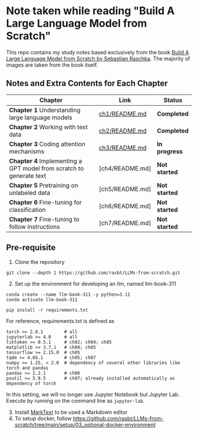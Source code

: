 # Note taken while reading "Build A Large Language Model from Scratch"

This repo contains my study notes based exclusively from the book [Build A Large Language Model from Scratch by Sebastian Raschka](https://amzn.to/4fqvn0D). The majority of images are taken from the book itself.

## Notes and Extra Contents for Each Chapter

| Chapter | Link | Status |
| --- | --- | ---|
| **Chapter 1** Understanding large language models | [ch1/README.md](ch1/README.md) | **Completed** |
| **Chapter 2** Working with text data | [ch2/README.md](ch2/README.md) | **Completed** |
| **Chapter 3** Coding attention mechanisms | [ch3/README.md](ch3/README.md) | **In progress** |
| **Chapter 4** Implementing a GPT model from scratch to generate text | [ch4/README.md] | **Not started** |
| **Chapter 5** Pretraining on unlabeled data | [ch5/README.md] | **Not started** |
| **Chapter 6** Fine-tuning for classification | [ch6/README.md] | **Not started** |
| **Chapter 7** Fine-tuning to follow instructions | [ch7/README.md] | **Not started** |

## Pre-requisite

1. Clone the repository

```
git clone --depth 1 https://github.com/rasbt/LLMs-from-scratch.git
```

2. Set up the environment for developing an llm, named llm-book-311

```
conda create --name llm-book-311 -y python=3.11
conda activate llm-book-311

pip install -r requirements.txt
```

For reference, requirements.txt is defined as

```
torch >= 2.0.1        # all
jupyterlab >= 4.0     # all
tiktoken >= 0.5.1     # ch02; ch04; ch05
matplotlib >= 3.7.1   # ch04; ch05
tensorflow >= 2.15.0  # ch05
tqdm >= 4.66.1        # ch05; ch07
numpy >= 1.25, < 2.0  # dependency of several other libraries like torch and pandas
pandas >= 2.2.1       # ch06
psutil >= 5.9.5       # ch07; already installed automatically as dependency of torch
```

In this setting, we will no longer use Jupyter Notebook but Jupyter Lab. Execute by running on the command line as `jupyter-lab`.

3. Install [MarkText](https://www.marktext.cc/) to be used a Markdown editor
4. To setup docker, follow https://github.com/rasbt/LLMs-from-scratch/tree/main/setup/03_optional-docker-environment






